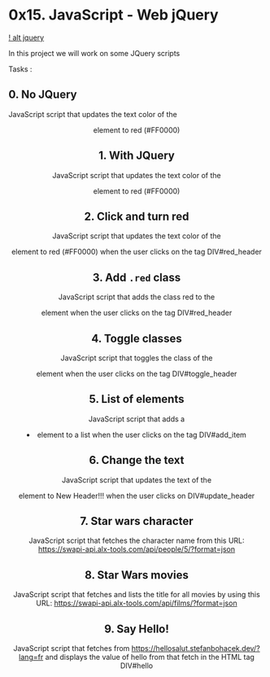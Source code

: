 # 0x15. JavaScript - Web jQuery

[! alt jquery](https://s3.amazonaws.com/intranet-projects-files/holbertonschool-higher-level_programming+/305/4724718.jpg)

In this project we will work on some JQuery scripts

Tasks :

## 0. No JQuery
JavaScript script that updates the text color of the <header> element to red (#FF0000)

## 1. With JQuery
JavaScript script that updates the text color of the <header> element to red (#FF0000)

## 2. Click and turn red
JavaScript script that updates the text color of the <header> element to red (#FF0000) when the user clicks on the tag DIV#red_header

## 3. Add `.red` class
JavaScript script that adds the class red to the <header> element when the user clicks on the tag DIV#red_header

## 4. Toggle classes
JavaScript script that toggles the class of the <header> element when the user clicks on the tag DIV#toggle_header

## 5. List of elements
JavaScript script that adds a <li> element to a list when the user clicks on the tag DIV#add_item

## 6. Change the text
JavaScript script that updates the text of the <header> element to New Header!!! when the user clicks on DIV#update_header

## 7. Star wars character
JavaScript script that fetches the character name from this URL: https://swapi-api.alx-tools.com/api/people/5/?format=json

## 8. Star Wars movies
JavaScript script that fetches and lists the title for all movies by using this URL: https://swapi-api.alx-tools.com/api/films/?format=json

## 9. Say Hello!
JavaScript script that fetches from https://hellosalut.stefanbohacek.dev/?lang=fr and displays the value of hello from that fetch in the HTML tag DIV#hello
